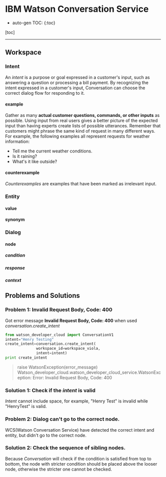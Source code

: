 IBM Watson Conversation Service
=====================
* auto-gen TOC:
{:toc}

[toc]

---
## Workspace

### Intent
An *intent* is a purpose or goal expressed in a customer's input, such as answering a question or processing a bill payment. By recognizing the intent expressed in a customer's input, Conversation can choose the correct dialog flow for responding to it.

#### example
Gather as many **actual customer questions, commands, or other inputs** as possible. Using input from real users gives a better picture of the expected input than having experts create lists of possible utterances. Remember that customers might phrase the same kind of request in many different ways. For example, the following examples all represent requests for weather information:

* Tell me the current weather conditions.
* Is it raining?
* What's it like outside?
#### counterexample
*Counterexamples* are examples that have been marked as irrelevant input.
### Entity

#### value

#### synonym

### Dialog

#### node

##### condition

##### response

##### context


## Problems and Solutions
### Problem 1: Invalid Request Body, Code: 400
Got  error message **Invalid Request Body, Code: 400** when used *conversation.create_intent*


```python {.linenums}
from watson_developer_cloud import ConversationV1
intent="Henry Testing"
create_intent=conversation.create_intent(
              workspace_id=workspace_viola,
              intent=intent)
print create_intent
```
>raise WatsonException(error_message)
Watson_developer_cloud.watson_developer_cloud_service.WatsonException: Error: Invalid Request Body, Code: 400

### Solution 1: Check if the *intent* is valid
*Intent* cannot include space, for example, "Henry Test" is invalid while "HenryTest" is valid.

### Problem 2: Dialog can't go to the correct node.
WCS(Watson Conversation Service) have detected the correct intent and entity, but didn't go to the correct node.

### Solution 2: Check the sequence of sibling nodes.
Because *Conversation* will check if the condition is satisfied from top to bottom, the node with stricter condition should be placed above the looser node, otherwise the stricter one cannot be checked.
